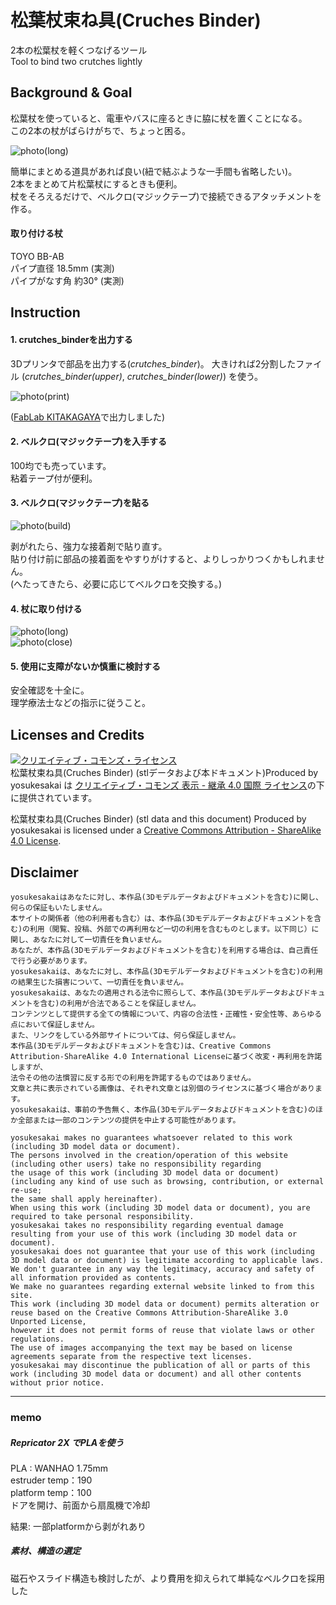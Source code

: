 # 松葉杖束ね具(Cruches Binder)

2本の松葉杖を軽くつなげるツール  
Tool to bind two crutches lightly  



## Background & Goal

松葉杖を使っていると、電車やバスに座るときに脇に杖を置くことになる。  
この2本の杖がばらけがちで、ちょっと困る。  

![photo(long)](photo/011.jpg)  

簡単にまとめる道具があれば良い(紐で結ぶような一手間も省略したい)。  
2本をまとめて片松葉杖にするときも便利。  
杖をそろえるだけで、ベルクロ(マジックテープ)で接続できるアタッチメントを作る。  


#### 取り付ける杖  
TOYO BB-AB  
パイプ直径 18.5mm (実測)  
パイプがなす角 約30° (実測)  


## Instruction

#### 1. crutches_binderを出力する  

3Dプリンタで部品を出力する(*crutches_binder*)。
大きければ2分割したファイル (*crutches_binder(upper)*, *crutches_binder(lower)*) を使う。  

![photo(print)](photo/021.jpg)  

([FabLab KITAKAGAYA](fablabkitakagaya.org)で出力しました)  

#### 2. ベルクロ(マジックテープ)を入手する   

100均でも売っています。   
粘着テープ付が便利。  

#### 3. ベルクロ(マジックテープ)を貼る  

![photo(build)](photo/031.jpg)  

剥がれたら、強力な接着剤で貼り直す。  
貼り付け前に部品の接着面をやすりがけすると、よりしっかりつくかもしれません。  
(へたってきたら、必要に応じてベルクロを交換する。)  

#### 4. 杖に取り付ける  

![photo(long)](photo/041.jpg)  
![photo(close)](photo/051.jpg)  


#### 5. 使用に支障がないか慎重に検討する

安全確認を十全に。  
理学療法士などの指示に従うこと。  


## Licenses and Credits  


<a rel="license" href="http://creativecommons.org/licenses/by-sa/4.0/"><img alt="クリエイティブ・コモンズ・ライセンス" style="border-width:0" src="https://i.creativecommons.org/l/by-sa/4.0/80x15.png" /></a><br />松葉杖束ね具(Cruches Binder) (stlデータおよび本ドキュメント)Produced by yosukesakai は <a rel="license" href="http://creativecommons.org/licenses/by-sa/4.0/">クリエイティブ・コモンズ 表示 - 継承 4.0 国際 ライセンス</a>の下に提供されています。  

松葉杖束ね具(Cruches Binder) (stl data and this document) Produced by yosukesakai is licensed under a <a rel="license" href="http://creativecommons.org/licenses/by-sa/4.0/">Creative Commons Attribution - ShareAlike 4.0 License</a>.  




## Disclaimer

```
yosukesakaiはあなたに対し、本作品(3Dモデルデータおよびドキュメントを含む)に関し、何らの保証もいたしません。
本サイトの関係者（他の利用者も含む）は、本作品(3Dモデルデータおよびドキュメントを含む)の利用（閲覧、投稿、外部での再利用など一切の利用を含むものとします。以下同じ）に関し、あなたに対して一切責任を負いません。
あなたが、本作品(3Dモデルデータおよびドキュメントを含む)を利用する場合は、自己責任で行う必要があります。
yosukesakaiは、あなたに対し、本作品(3Dモデルデータおよびドキュメントを含む)の利用の結果生じた損害について、一切責任を負いません。
yosukesakaiは、あなたの適用される法令に照らして、本作品(3Dモデルデータおよびドキュメントを含む)の利用が合法であることを保証しません。
コンテンツとして提供する全ての情報について、内容の合法性・正確性・安全性等、あらゆる点において保証しません。
また、リンクをしている外部サイトについては、何ら保証しません。
本作品(3Dモデルデータおよびドキュメントを含む)は、Creative Commons Attribution-ShareAlike 4.0 International Licenseに基づく改変・再利用を許諾しますが、
法令その他の法慣習に反する形での利用を許諾するものではありません。
文章と共に表示されている画像は、それぞれ文章とは別個のライセンスに基づく場合があります。
yosukesakaiは、事前の予告無く、本作品(3Dモデルデータおよびドキュメントを含む)のほか全部または一部のコンテンツの提供を中止する可能性があります。
```

```
yosukesakai makes no guarantees whatsoever related to this work (including 3D model data or document).
The persons involved in the creation/operation of this website (including other users) take no responsibility regarding 
the usage of this work (including 3D model data or document) (including any kind of use such as browsing, contribution, or external re-use; 
the same shall apply hereinafter).
When using this work (including 3D model data or document), you are required to take personal responsibility. 
yosukesakai takes no responsibility regarding eventual damage resulting from your use of this work (including 3D model data or document).
yosukesakai does not guarantee that your use of this work (including 3D model data or document) is legitimate according to applicable laws.
We don't guarantee in any way the legitimacy, accuracy and safety of all information provided as contents.
We make no guarantees regarding external website linked to from this site.
This work (including 3D model data or document) permits alteration or reuse based on the Creative Commons Attribution-ShareAlike 3.0 Unported License, 
however it does not permit forms of reuse that violate laws or other regulations.  
The use of images accompanying the text may be based on license agreements separate from the respective text licenses.  
yosukesakai may discontinue the publication of all or parts of this work (including 3D model data or document) and all other contents without prior notice.
```

-------

### memo  

##### Repricator 2X でPLAを使う  

PLA : WANHAO 1.75mm  
estruder temp：190  
platform temp：100  
ドアを開け、前面から扇風機で冷却  

結果: 一部platformから剥がれあり  


##### 素材、構造の選定  
磁石やスライド構造も検討したが、より費用を抑えられて単純なベルクロを採用した  

